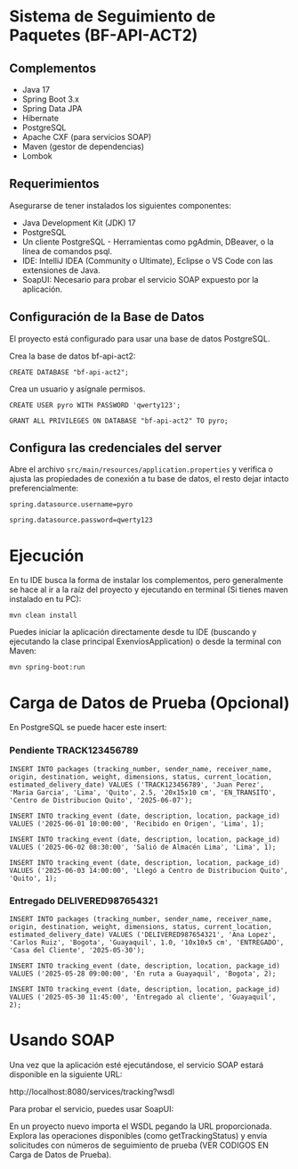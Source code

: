 # Sistema de Seguimiento de Paquetes (BF-API-ACT2)

## Complementos

- Java 17
- Spring Boot 3.x
- Spring Data JPA
- Hibernate
- PostgreSQL
- Apache CXF (para servicios SOAP)
- Maven (gestor de dependencias)
- Lombok

## Requerimientos
Asegurarse de tener instalados los siguientes componentes:

- Java Development Kit (JDK) 17
- PostgreSQL
- Un cliente PostgreSQL - Herramientas como pgAdmin, DBeaver, o la línea de comandos psql.
- IDE: IntelliJ IDEA (Community o Ultimate), Eclipse o VS Code con las extensiones de Java.
- SoapUI: Necesario para probar el servicio SOAP expuesto por la aplicación.

## Configuración de la Base de Datos
El proyecto está configurado para usar una base de datos PostgreSQL.

Crea la base de datos bf-api-act2:

`CREATE DATABASE "bf-api-act2";`

Crea un usuario y asígnale permisos.

`CREATE USER pyro WITH PASSWORD 'qwerty123';`

`GRANT ALL PRIVILEGES ON DATABASE "bf-api-act2" TO pyro;`

## Configura las credenciales del server
Abre el archivo `src/main/resources/application.properties` y verifica o ajusta las propiedades de conexión a tu base de datos, el resto dejar intacto preferencialmente:

`spring.datasource.username=pyro`

`spring.datasource.password=qwerty123`

# Ejecución

En tu IDE busca la forma de instalar los complementos, pero generalmente se hace al ir a la raíz del proyecto y ejecutando en terminal (Si tienes maven instalado en tu PC):

`mvn clean install`

Puedes iniciar la aplicación directamente desde tu IDE (buscando y ejecutando la clase principal ExenviosApplication) o desde la terminal con Maven:

`mvn spring-boot:run`

# Carga de Datos de Prueba (Opcional)

En PostgreSQL se puede hacer este insert:

### Pendiente TRACK123456789

`INSERT INTO packages (tracking_number, sender_name, receiver_name, origin, destination, weight, dimensions, status, current_location, estimated_delivery_date)
VALUES ('TRACK123456789', 'Juan Perez', 'Maria Garcia', 'Lima', 'Quito', 2.5, '20x15x10 cm', 'EN_TRANSITO', 'Centro de Distribucion Quito', '2025-06-07');`

`INSERT INTO tracking_event (date, description, location, package_id)
VALUES ('2025-06-01 10:00:00', 'Recibido en Origen', 'Lima', 1);`

`INSERT INTO tracking_event (date, description, location, package_id)
VALUES ('2025-06-02 08:30:00', 'Salió de Almacén Lima', 'Lima', 1);`

`INSERT INTO tracking_event (date, description, location, package_id)
VALUES ('2025-06-03 14:00:00', 'Llegó a Centro de Distribucion Quito', 'Quito', 1);`

### Entregado DELIVERED987654321

`INSERT INTO packages (tracking_number, sender_name, receiver_name, origin, destination, weight, dimensions, status, current_location, estimated_delivery_date)
VALUES ('DELIVERED987654321', 'Ana Lopez', 'Carlos Ruiz', 'Bogota', 'Guayaquil', 1.0, '10x10x5 cm', 'ENTREGADO', 'Casa del Cliente', '2025-05-30');`

`INSERT INTO tracking_event (date, description, location, package_id)
VALUES ('2025-05-28 09:00:00', 'En ruta a Guayaquil', 'Bogota', 2);`

`INSERT INTO tracking_event (date, description, location, package_id)
VALUES ('2025-05-30 11:45:00', 'Entregado al cliente', 'Guayaquil', 2);`


# Usando SOAP
Una vez que la aplicación esté ejecutándose, el servicio SOAP estará disponible en la siguiente URL:

http://localhost:8080/services/tracking?wsdl

Para probar el servicio, puedes usar SoapUI:

En un proyecto nuevo importa el WSDL pegando la URL proporcionada.
Explora las operaciones disponibles (como getTrackingStatus) y envía solicitudes con números de seguimiento de prueba (VER CODIGOS EN Carga de Datos de Prueba).
